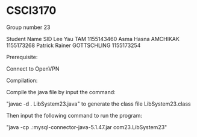 # CSCI3170
Group number 23

Student Name               SID
Lee Yau TAM                1155143460
Asma Hasna AMCHIKAK        1155173268
Patrick Rainer GOTTSCHLING 1155173254


Prerequisite: 

Connect to OpenVPN


Compilation:

Compile the java file by input the command: 

"javac -d . LibSystem23.java" to generate the class file LibSystem23.class

Then input the following command to run the program:

"java -cp .:mysql-connector-java-5.1.47.jar com23.LibSystem23"
